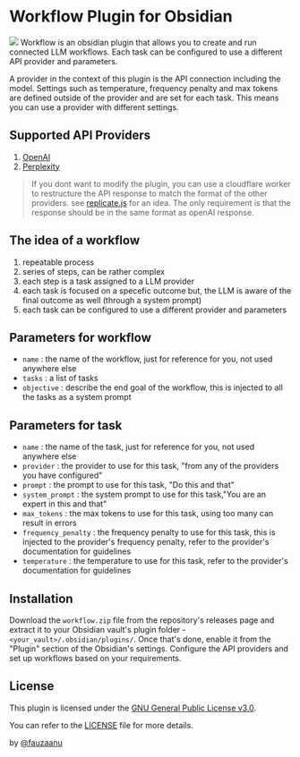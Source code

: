 # Workflow Plugin for Obsidian
![](.README_images/x.gif)
Workflow is an obsidian plugin that allows you to create and run connected LLM workflows. Each task can be configured to use a different API provider and parameters. 

A provider in the context of this plugin is the API connection including the model. Settings such as temperature, frequency penalty and max tokens are defined outside of the provider and are set for each task. This means you can use a provider with different settings.

## Supported API Providers
1. [OpenAI](https://openai.com/)
2. [Perplexity](https://perplexity.ai/)

>If you dont want to modify the plugin, you can use a cloudflare worker to restructure the API response to match the format of the other providers. see [replicate.js](replicate.js) for an idea. The only requirement is that the response should be in the same format as openAI response.

## The idea of a workflow

1. repeatable process
2. series of steps, can be rather complex
3. each step is a task assigned to a LLM provider
4. each task is focused on a specefic outcome but, the LLM is aware of the final outcome as well (through a system prompt)
5. each task can be configured to use a different provider and parameters

## Parameters for workflow
- `name` : the name of the workflow, just for reference for you, not used anywhere else
- `tasks` : a list of tasks
- `objective` : describe the end goal of the workflow, this is injected to all the tasks as a system prompt

## Parameters for task
- `name` : the name of the task, just for reference for you, not used anywhere else
- `provider` : the provider to use for this task, "from any of the providers you have configured"
- `prompt` : the prompt to use for this task, "Do this and that"
- `system_prompt` : the system prompt to use for this task,"You are an expert in this and that"
- `max_tokens` : the max tokens to use for this task, using too many can result in errors
- `frequency_penalty` : the frequency penalty to use for this task, this is injected to the provider's frequency penalty, refer to the provider's documentation for guidelines
- `temperature` : the temperature to use for this task, refer to the provider's documentation for guidelines


## Installation

Download the `workflow.zip` file from the repository's releases page and extract it to your Obsidian vault's plugin folder - `<your_vault>/.obsidian/plugins/`. Once that's done, enable it from the "Plugin" section of the Obsidian's settings. Configure the API providers and set up workflows based on your requirements.

## License

This plugin is licensed under the [GNU General Public License v3.0](https://www.gnu.org/licenses/gpl-3.0.en.html).

You can refer to the [LICENSE](LICENSE) file for more details.

by [@fauzaanu](https://t.me/fauzaanu)





